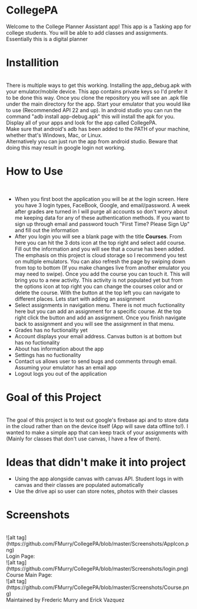 # CollegePA
Welcome to the College Planner Assistant app! This app is a Tasking app for college students. You will be able to add classes and     assignments. Essentially this is a digital planner

<h1>Installition</h1>
<br>
There is multiple ways to get this working. Installing the app_debug.apk with your emulator/mobile device. This app contains private keys so I'd prefer it to be done this way. Once you clone the repository you will see an .apk file  under the main directory for the app. Start your emulator that you would like to use (Recommended API 22 and up). In android studio you can run the command "adb install app-debug.apk" this will install the apk for you. Display all of your apps and look for the app called CollegePA.
<br>
Make sure that android's adb has been added to the PATH of your machine, whether that's Windows, Mac, or Linux.
<br>
Alternatively you can just run the app from android studio. Beware that doing this may result in google login not working.

<h1>How to Use</h1>
<br>
<ul>
	<li>
		When you first boot the application you will be at the login screen. Here you have 3 login types, FaceBook, Google, and email/password. A week after grades are turned in I will purge all accounts so don't worry about me keeping data for any of these authentication methods. If you want to sign up through email and password touch "First Time? Please Sign Up" and fill out the information
	</li>
	<li>
		After you login you will see a blank page with the title <b>Courses</b>. From here you can hit the 3 dots icon at the top right and select add course. Fill out the information and you will see that a course has been added. The emphasis on this project is cloud storage so I recommend you test on multiple emulators. You can also refresh the page by swiping down from top to bottom (If you make changes live from another emulator you may need to swipe). Once you add the course you can touch it. This will bring you to a new activity. This activity is not populated yet but from the options icon at top right you can change the courses color and or delete the course. With the button at the top left you can navigate to different places. Lets start with adding an assignment 
	</li>
	<li>
		Select assignments in navigation menu. There is not much fuctionality here but you can add an assignment for a specific course. At the top right click the button and add an assignment. Once you finish navigate back to assignment and you will see the assignment in that menu.
	</li>
	<li>
		Grades has no fuctionality yet
	</li>
	<li>
		Account displays your email address. Canvas button is at bottom but has no fuctionality
	</li>
	<li>About has information about the app</li>
	<li>Settings has no fuctionality</li>
	<li>Contact us allows user to send bugs and comments through email. Assuming your emulator has an email app</li>
	<li>Logout logs you out of the application</li>
</ul>



<h1>Goal of this Project</h1>
<br>
The goal of this project is to test out google's firebase api and to store data in the cloud rather than on the device itself (App will save data offline to!). I wanted to make a simple app that can keep track of your assignments with (Mainly for classes that don't use canvas, I have a few of them).
<h1>Ideas that didn't make it into project</h1>
<ul>
	<li>
	Using the app alongside canvas with canvas API. Student logs in with canvas and their classes are populated automatically
	</li>
	<li>
	Use the drive api so user can store notes, photos with their classes
	</li>
</ul>

<h1>Screenshots</h1>
<br>
![alt tag](https://github.com/FMurry/CollegePA/blob/master/Screenshots/AppIcon.png)
<br>
Login Page:
<br>
![alt tag](https://github.com/FMurry/CollegePA/blob/master/Screenshots/login.png)
<br>
Course Main Page:
<br>
![alt tag](https://github.com/FMurry/CollegePA/blob/master/Screenshots/Course.png)

<br>
Maintained by Frederic Murry and Erick Vazquez

